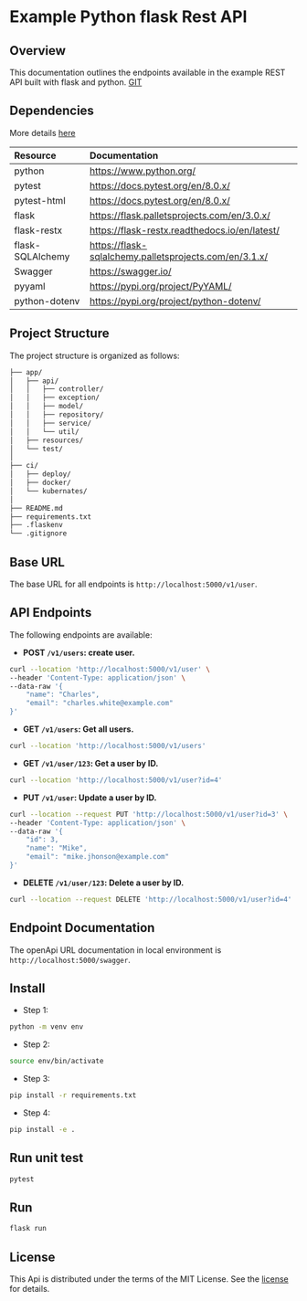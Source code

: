 # Example Python flask Rest API

## Overview

This documentation outlines the endpoints available in the example REST API built with flask and python.
[GIT](https://github.com/jorgecodelia/apiFlaskExample)

## Dependencies

More details [here](requirements.txt)

| Resource          | Documentation                                             | 
|:------------------|:----------------------------------------------------------|
| python            | https://www.python.org/                                   |
| pytest            | https://docs.pytest.org/en/8.0.x/                         |
| pytest-html       | https://docs.pytest.org/en/8.0.x/                         |
| flask             | https://flask.palletsprojects.com/en/3.0.x/               |
| flask-restx       | https://flask-restx.readthedocs.io/en/latest/             |
| flask-SQLAlchemy  | https://flask-sqlalchemy.palletsprojects.com/en/3.1.x/    |
| Swagger           | https://swagger.io/                                       |
| pyyaml            | https://pypi.org/project/PyYAML/                          |
| python-dotenv     | https://pypi.org/project/python-dotenv/                   | 



## Project Structure

The project structure is organized as follows:

```sh
├── app/
│   ├── api/
│   │   ├── controller/
│   │   ├── exception/
│   │   ├── model/
│   │   ├── repository/
│   │   ├── service/
│   │   └── util/
│   ├── resources/
│   └── test/
│
├── ci/
│   ├── deploy/
│   ├── docker/
│   └── kubernates/
│
├── README.md
├── requirements.txt
├── .flaskenv
└── .gitignore
```

## Base URL

The base URL for all endpoints is `http://localhost:5000/v1/user`.

## API Endpoints
The following endpoints are available:

* **POST `/v1/users`: create user.**
```sh
curl --location 'http://localhost:5000/v1/user' \
--header 'Content-Type: application/json' \
--data-raw '{
    "name": "Charles",
    "email": "charles.white@example.com"
}'
```

* **GET `/v1/users`: Get all users.**
```sh
curl --location 'http://localhost:5000/v1/users'
```

* **GET `/v1/user/123`: Get a user by ID.**
```sh
curl --location 'http://localhost:5000/v1/user?id=4'
```

* **PUT `/v1/user`: Update a user by ID.**
```sh
curl --location --request PUT 'http://localhost:5000/v1/user?id=3' \
--header 'Content-Type: application/json' \
--data-raw '{
    "id": 3,
    "name": "Mike",
    "email": "mike.jhonson@example.com"
}'
```

* **DELETE `/v1/user/123`: Delete a user by ID.**
```sh
curl --location --request DELETE 'http://localhost:5000/v1/user?id=4'
```

## Endpoint Documentation 

The openApi URL documentation in local environment is `http://localhost:5000/swagger`.

## Install
* Step 1:
```sh
python -m venv env
```
* Step 2:
```sh
source env/bin/activate
```
* Step 3:
```sh
pip install -r requirements.txt
```
* Step 4:
```sh
pip install -e .
```

## Run unit test
```sh
pytest
```

## Run
```sh
flask run
```

## License
This Api is distributed under the terms of the MIT License. See the [license](LICENSE.md) for details.
